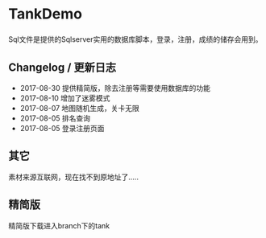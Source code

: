 # TankDemo

### #
Sql文件是提供的Sqlserver实用的数据库脚本，登录，注册，成绩的储存会用到。

## Changelog / 更新日志

* 2017-08-30 提供精简版，除去注册等需要使用数据库的功能
* 2017-08-10 增加了迷雾模式
* 2017-08-07 地图随机生成，关卡无限
* 2017-08-05 排名查询 
* 2017-08-05 登录注册页面
## 其它
素材来源互联网，现在找不到原地址了.....
## 精简版
精简版下载进入branch下的tank
